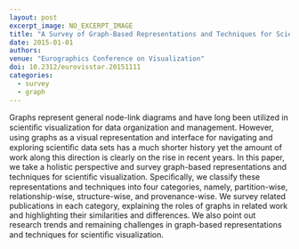 ```yaml
---
layout: post
excerpt_image: NO_EXCERPT_IMAGE
title: "A Survey of Graph-Based Representations and Techniques for Scientific Visualization"
date: 2015-01-01
authors: 
venue: "Eurographics Conference on Visualization"
doi: 10.2312/eurovisstar.20151111
categories:
  - survey
  - graph
---
```

Graphs represent general node-link diagrams and have long been utilized in scientiﬁc visualization for data organization and management. However, using graphs as a visual representation and interface for navigating and exploring scientiﬁc data sets has a much shorter history yet the amount of work along this direction is clearly on the rise in recent years. In this paper, we take a holistic perspective and survey graph-based representations and techniques for scientiﬁc visualization. Speciﬁcally, we classify these representations and techniques into four categories, namely, partition-wise, relationship-wise, structure-wise, and provenance-wise. We survey related publications in each category, explaining the roles of graphs in related work and highlighting their similarities and differences. We also point out research trends and remaining challenges in graph-based representations and techniques for scientiﬁc visualization.
